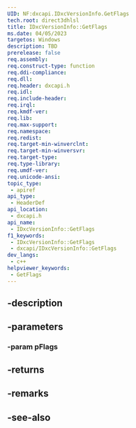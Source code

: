 ```yaml
---
UID: NF:dxcapi.IDxcVersionInfo.GetFlags
tech.root: direct3dhlsl
title: IDxcVersionInfo::GetFlags
ms.date: 04/05/2023
targetos: Windows
description: TBD
prerelease: false
req.assembly: 
req.construct-type: function
req.ddi-compliance: 
req.dll: 
req.header: dxcapi.h
req.idl: 
req.include-header: 
req.irql: 
req.kmdf-ver: 
req.lib: 
req.max-support: 
req.namespace: 
req.redist: 
req.target-min-winverclnt: 
req.target-min-winversvr: 
req.target-type: 
req.type-library: 
req.umdf-ver: 
req.unicode-ansi: 
topic_type:
 - apiref
api_type:
 - HeaderDef
api_location:
 - dxcapi.h
api_name:
 - IDxcVersionInfo::GetFlags
f1_keywords:
 - IDxcVersionInfo::GetFlags
 - dxcapi/IDxcVersionInfo::GetFlags
dev_langs:
 - c++
helpviewer_keywords:
 - GetFlags
---
```


## -description

## -parameters

### -param pFlags

## -returns

## -remarks

## -see-also

